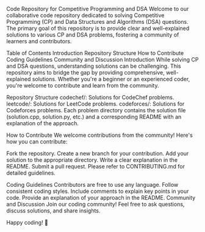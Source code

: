 Code Repository for Competitive Programming and DSA
Welcome to our collaborative code repository dedicated to solving Competitive Programming (CP) and Data Structures and Algorithms (DSA) questions. The primary goal of this repository is to provide clear and well-explained solutions to various CP and DSA problems, fostering a community of learners and contributors.

Table of Contents
Introduction
Repository Structure
How to Contribute
Coding Guidelines
Community and Discussion
Introduction
While solving CP and DSA questions, understanding solutions can be challenging. This repository aims to bridge the gap by providing comprehensive, well-explained solutions. Whether you're a beginner or an experienced coder, you're welcome to contribute and learn from the community.

Repository Structure
codechef/: Solutions for CodeChef problems.
leetcode/: Solutions for LeetCode problems.
codeforces/: Solutions for Codeforces problems.
Each problem directory contains the solution file (solution.cpp, solution.py, etc.) and a corresponding README with an explanation of the approach.

How to Contribute
We welcome contributions from the community! Here's how you can contribute:

Fork the repository.
Create a new branch for your contribution.
Add your solution to the appropriate directory.
Write a clear explanation in the README.
Submit a pull request.
Please refer to CONTRIBUTING.md for detailed guidelines.

Coding Guidelines
Contributors are free to use any language.
Follow consistent coding styles.
Include comments to explain key points in your code.
Provide an explanation of your approach in the README.
Community and Discussion
Join our coding community! Feel free to ask questions, discuss solutions, and share insights.


Happy coding! 🚀

